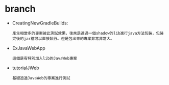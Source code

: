 # branch
* CreatingNewGradleBuilds: 
    ```
    產生相當多的專案彼此測試效果，後來是透過一個shadow的lib進行java方法包裝，包裝完後的jar檔可以直接執行。但是包出來的專案非常非常大。
    ```
* ExJavaWebApp
    ```
    這個是有特別加入lib的JavaWeb專案
    ```
* tutorialJWeb
    ```
    基礎透過JavaWeb的專案進行測試
    ```